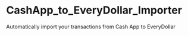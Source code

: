 # CashApp_to_EveryDollar_Importer
Automatically import your transactions from Cash App to EveryDollar 
